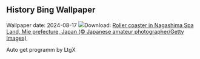 ## History Bing Wallpaper
Wallpaper date: 2024-08-17
![](https://www.bing.com/th?id=OHR.JapanRollerCoaster_EN-US9463845683_UHD.jpg&w=1000)Download: [Roller coaster in Nagashima Spa Land, Mie prefecture, Japan (© Japanese amateur photographer/Getty Images)](https://www.bing.com/th?id=OHR.JapanRollerCoaster_EN-US9463845683_UHD.jpg)

Auto get programm by LtgX
